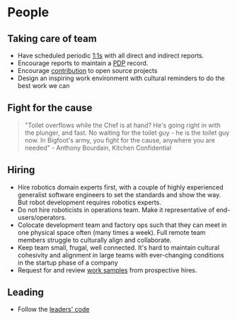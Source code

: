# People

## Taking care of team

- Have scheduled periodic [1:1s](one-to-ones.md) with all direct and indirect reports.
- Encourage reports to maintain a [PDP](pdp.md) record.
- Encourage [contribution](oss_contrib.md) to open source projects
- Design an inspiring work environment with cultural reminders to do the best work we can

## Fight for the cause

> "Toilet overflows while the Chef is at hand? He's going right in with the plunger, and fast. No waiting for the toilet guy - he is the toilet guy now. In Bigfoot's army, you fight for the cause, anywhere you are needed" - Anthony Bourdain, Kitchen Confidential

## Hiring

- Hire robotics domain experts first, with a couple of highly experienced generalist software engineers to set the standards and show the way. But robot development requires robotics experts.
- Do not hire roboticists in operations team. Make it representative of end-users/operators.
- Colocate development team and factory ops such that they can meet in one physical space often (many times a week). Full remote team members struggle to culturally align and collaborate.  
- Keep team small, frugal, well connected. It's hard to maintain cultural cohesivity and alignment in large teams with ever-changing conditions in the startup phase of a company
- Request for and review [work samples](work_samples.md) from prospective hires.

## Leading

- Follow the [leaders' code](leaders_code.md)
